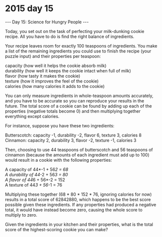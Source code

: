 # 2015 day 15

--- Day 15: Science for Hungry People ---

Today, you set out on the task of perfecting your milk-dunking cookie recipe.  All you have to do is find the right balance of ingredients.



Your recipe leaves room for exactly 100 teaspoons of ingredients.  You make a list of the remaining ingredients you could use to finish the recipe (your puzzle input) and their properties per teaspoon:



capacity (how well it helps the cookie absorb milk)\
durability (how well it keeps the cookie intact when full of milk)\
flavor (how tasty it makes the cookie)\
texture (how it improves the feel of the cookie)\
calories (how many calories it adds to the cookie)



You can only measure ingredients in whole-teaspoon amounts accurately, and you have to be accurate so you can reproduce your results in the future.  The total score of a cookie can be found by adding up each of the properties (negative totals become 0) and then multiplying together everything except calories.



For instance, suppose you have these two ingredients:



Butterscotch: capacity -1, durability -2, flavor 6, texture 3, calories 8\
Cinnamon: capacity 2, durability 3, flavor -2, texture -1, calories 3



Then, choosing to use 44 teaspoons of butterscotch and 56 teaspoons of cinnamon (because the amounts of each ingredient must add up to 100) would result in a cookie with the following properties:



A capacity of 44*-1 + 56*2 = 68\
A durability of 44*-2 + 56*3 = 80\
A flavor of 44*6 + 56*-2 = 152\
A texture of 44*3 + 56*-1 = 76



Multiplying these together (68 * 80 * 152 * 76, ignoring calories for now) results in a total score of  62842880, which happens to be the best score possible given these ingredients.  If any properties had produced a negative total, it would have instead become zero, causing the whole score to multiply to zero.



Given the ingredients in your kitchen and their properties, what is the total score of the highest-scoring cookie you can make?



